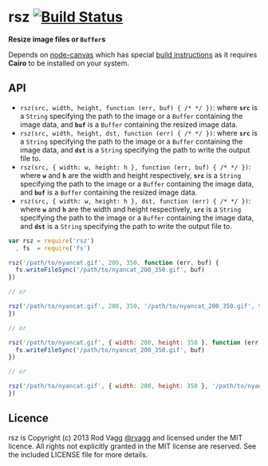 # rsz [![Build Status](https://secure.travis-ci.org/rvagg/node-rsz.png)](http://travis-ci.org/rvagg/node-rsz)

**Resize image files or `Buffer`s**

Depends on [node-canvas](https://github.com/LearnBoost/node-canvas) which has special [build instructions](https://github.com/LearnBoost/node-canvas/wiki/_pages) as it requires **Cairo** to be installed on your system.

## API

* `rsz(src, width, height, function (err, buf) { /* */ })`: where <b><code>src</code></b> is a `String` specifying the path to the image or a `Buffer` containing the image data, and <b><code>buf</code></b> is a `Buffer` containing the resized image data.
* `rsz(src, width, height, dst, function (err) { /* */ })`: where <b><code>src</code></b> is a `String` specifying the path to the image or a `Buffer` containing the image data, and <b><code>dst</code></b> is a `String` specifying the path to write the output file to.
* `rsz(src, { width: w, height: h }, function (err, buf) { /* */ })`: where <b><code>w</code></b> and <b><code>h</code></b> are the width and height respectively, <b><code>src</code></b> is a `String` specifying the path to the image or a `Buffer` containing the image data, and <b><code>buf</code></b> is a `Buffer` containing the resized image data.
* `rsz(src, { width: w, height: h }, dst, function (err) { /* */ })`: where <b><code>w</code></b> and <b><code>h</code></b> are the width and height respectively, <b><code>src</code></b> is a `String` specifying the path to the image or a `Buffer` containing the image data, and <b><code>dst</code></b> is a `String` specifying the path to write the output file to.

```js
var rsz = require('rsz')
  , fs  = require('fs')

rsz('/path/to/nyancat.gif', 200, 350, function (err, buf) {
  fs.writeFileSync('/path/to/nyancat_200_350.gif', buf)
})

// or

rsz('/path/to/nyancat.gif', 200, 350, '/path/to/nyancat_200_350.gif', function (err) {
})

// or

rsz('/path/to/nyancat.gif', { width: 200, height: 350 }, function (err, buf) {
  fs.writeFileSync('/path/to/nyancat_200_350.gif', buf)
})

// or

rsz('/path/to/nyancat.gif', { width: 200, height: 350 }, '/path/to/nyancat_200_350.gif', function (err) {
})
```

## Licence

rsz is Copyright (c) 2013 Rod Vagg [@rvagg](https://twitter.com/rvagg) and licensed under the MIT licence. All rights not explicitly granted in the MIT license are reserved. See the included LICENSE file for more details.